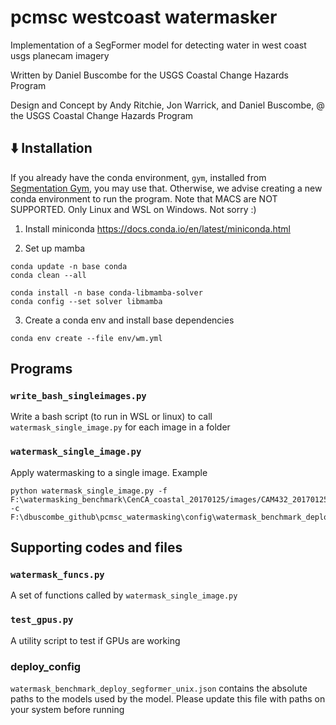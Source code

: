# pcmsc westcoast watermasker
Implementation of a SegFormer model for detecting water in west coast usgs planecam imagery

Written by Daniel Buscombe for the USGS Coastal Change Hazards Program

Design and Concept by Andy Ritchie, Jon Warrick, and Daniel Buscombe, @ the USGS Coastal Change Hazards Program

## ⬇️ Installation

If you already have the conda environment, `gym`, installed from [Segmentation Gym](https://github.com/Doodleverse/segmentation_gym), you may use that. Otherwise, we advise creating a new conda environment to run the program. Note that MACS are NOT SUPPORTED. Only Linux and WSL on Windows. Not sorry :)

1. Install miniconda
https://docs.conda.io/en/latest/miniconda.html

2. Set up mamba

```
conda update -n base conda
conda clean --all
```

```
conda install -n base conda-libmamba-solver
conda config --set solver libmamba
```

3. Create a conda env and install base dependencies

```
conda env create --file env/wm.yml
```


## Programs

### `write_bash_singleimages.py`

Write a bash script (to run in WSL or linux) to call `watermask_single_image.py` for each image in a folder


### `watermask_single_image.py`

Apply watermasking to a single image. Example

```
python watermask_single_image.py -f F:\watermasking_benchmark\CenCA_coastal_20170125/images/CAM432_20170125221615_40.jpg -c F:\dbuscombe_github\pcmsc_watermasking\config\watermask_benchmark_deploy_v2.json
```


## Supporting codes and files

### `watermask_funcs.py`
A set of functions called by `watermask_single_image.py`

### `test_gpus.py`
A utility script to test if GPUs are working

### deploy_config

`watermask_benchmark_deploy_segformer_unix.json` contains the absolute paths to the models used by the model. Please update this file with paths on your system before running


<!-- 

## What it does
You provide 
1) a directory of jpg images 
2) [optional] a command line flag (`-m`) indicating whether to print a black and white mask to jpg file, and what type
3) [optional] a command line flag (`-l`) indicating whether to keep a log file 
4) [optional] a command line flag (`-p`) indicating whether to use parallel processing

and it creates a data archive in compressed numpy npz format that contains the following fields:

1) model metadata
	* number of test-time-augmented outputs weighted-averaged 
	* area in pixels^2 to be considered either a pixel island or hole 
	* mean variance in prediction 
	* median variance in prediction 
	* min variance in prediction 
	* max variance in prediction 
	* mean probability of land
	* median probability of land
	* min probability of land 
	* max probability of land 
	* Otsu threshold for land 
	* Otsu threshold for land 
	* Mean model certainty
	* Otsu threshold confidence
	* Otsu threshold variance
	* certainty output code (0=bad, 1=ok, 2=good) 
	* Proportion of land pixels in conservative mask 
	* Proportion of land pixels in liberal mask

2) original image exif data (in a human readable dictionary format)
3) probability of land (8 bit, divide by 100 to get a probability of land )
4) confidence in estimate (8 bit, divide by 100 to get a confidence)
5) variance around that estimate (8 bit, divide by 100 to get a variance)
6) conservative land mask (1 bit): this is the most conservative (i.e. calling pixels land only if it is very certain)
7) liberal land mask (1 bit): this is the most liberal (i.e. calling pixels land only if it is only moderately certain)

## Input flags 
* `-m` : 0=no mask [default], 1= liberal mask, 2= conservative mask
* `-l` : 0=no log, 1=use log [default]
* `-p` : 0=no parallel proc, 1=use paralel proc [default]

The program will:
1) read the names of the latest and greatest model parameters in `best_current_model.py`
2) read configuration files and create a setting dictionary to pass to the main function
3) prompt the user to select a directory of images 
4) depending on user inputs, run the `main` function in serial or parallel to create the watermask outputs

then on each image, the following procedures are carried out (in `main()`):

1) read the image into memory at both scales (there are two models, trained using different scales)
2) standardize both images
3) read the models from json_string and add weights from h5 file
4) use each model on the image to estimate a stack of test-time augmented outputs
5) resize to original image size, then weighted average to create an average map of probabilities of land 
6) compute variance, certainty and confidence rasters
7) compute masks using an Otsu threshold and remove islands and holes
8) save masks if user inputs say so 
9) get exif data and compile model metadata 
10) write out npz file containing all outputs (listed above)

## Current ensemble model

### 8/10/21
Merges outputs from:
1) watermask_planecam_1024_20210802
2) watermask_planecam_2048_20210802

trained on datasets: 

1. watermask-oblique-planecam-data-july2021_2048.zip
6308 augmented images and binary masks resizd to 1536 x 2048 x 3 pix

2. watermask-oblique-planecam-data-july2021_768_1024.zip
5259 augmented images and binary masks resizd to 768 x 1024 x 3 pix


%# EOF -->
